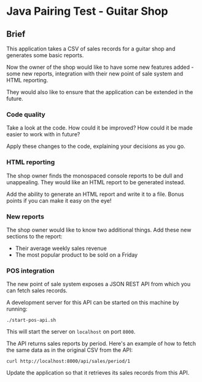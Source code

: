 # Java Pairing Test - Guitar Shop


## Brief
This application takes a CSV of sales records for a guitar shop and generates some basic reports.

Now the owner of the shop would like to have some new features added - some new reports, integration with their new
point of sale system and HTML reporting.

They would also like to ensure that the application can be extended in the future. 

### Code quality 
Take a look at the code. How could it be improved? How could it be made easier to work with in future?

Apply these changes to the code, explaining your decisions as you go.


### HTML reporting
The shop owner finds the monospaced console reports to be dull and unappealing. They would like an HTML report to be
generated instead.

Add the ability to generate an HTML report and write it to a file. Bonus points if you can make it easy on the eye!

### New reports
The shop owner would like to know two additional things. Add these new sections to the report:

* Their average weekly sales revenue
* The most popular product to be sold on a Friday


### POS integration
The new point of sale system exposes a JSON REST API from which you can fetch sales records.

A development server for this API can be started on this machine by running:

`./start-pos-api.sh`

This will start the server on `localhost` on port `8000`.

The API returns sales reports by period.
Here's an example of how to fetch the same data as in the original CSV from the API:

`curl http://localhost:8000/api/sales/period/1`

Update the application so that it retrieves its sales records from this API.



